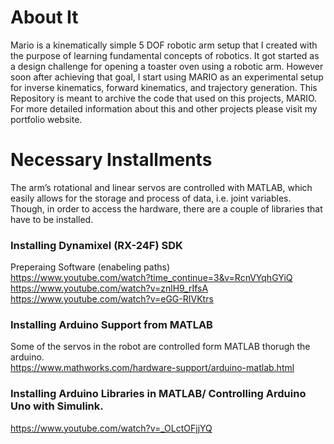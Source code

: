 
# About It 
Mario is a kinematically simple 5 DOF robotic arm setup that I created with the purpose of learning fundamental concepts of robotics. It got started as a design challenge for opening a toaster oven using a robotic arm. However soon after achieving that goal, I start using MARIO as an experimental setup for inverse kinematics, forward kinematics, and trajectory generation. 
This Repository is meant to archive the code that used on this projects, MARIO. For more detailed information about this and other projects please visit my portfolio website.

# Necessary Installments
The arm’s rotational and linear servos are controlled with MATLAB, which easily allows for the storage and process of data, i.e. joint variables. Though, in order to access the hardware, there are a couple of libraries that have to be installed.
### Installing Dynamixel (RX-24F) SDK 
Preperaing Software (enabeling paths)<br />
https://www.youtube.com/watch?time_continue=3&v=RcnVYqhGYiQ<br />
https://www.youtube.com/watch?v=znlH9_rIfsA<br />
https://www.youtube.com/watch?v=eGG-RIVKtrs<br />

### Installing Arduino Support from MATLAB
Some of the servos in the robot are controlled form MATLAB thorugh the arduino.<br />
https://www.mathworks.com/hardware-support/arduino-matlab.html<br />

### Installing Arduino Libraries in MATLAB/ Controlling Arduino Uno with Simulink.
https://www.youtube.com/watch?v=_OLctOFjjYQ <br />
